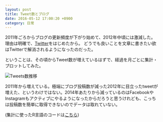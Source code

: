 ```yaml
---
layout: post
title: Tweet数とブログ
date: 2016-05-12 17:00:20 +0900
category: 日常
---
```


2011年ごろからブログの更新頻度が下がり始めて、2012年中頃には激減した。理由は明確で、[Twitter](https://twitter.com/skoji)をはじめたから。
どうでも良いことを文章に書きたい欲はTwitterで解消されるようになったのだった。

ということは、その頃からTweet数が増えているはずで、経過を月ごとに集計・プロットしてみた。

![Tweets数推移](/movabletype/assets/tweets-graph.png)

2011年から増えている。極端にブログ投稿数が減った2012年に目立ったtweetが増えた、というわけではない。2014年あたりから減っているのはFacebookやInstagramもアクティブにやるようになったからだろうと思うけれども、こっちは投稿数を簡単に取得できないのでデータは取れていない。

(集計に使ったR言語のコードは[こちら](/blog/2016/05/tweets-count.html))

